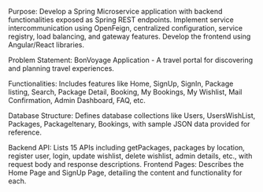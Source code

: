 
Purpose: Develop a Spring Microservice application with backend functionalities exposed as Spring REST endpoints. Implement service intercommunication using OpenFeign, centralized configuration, service registry, load balancing, and gateway features. Develop the frontend using Angular/React libraries.

Problem Statement: BonVoyage Application - A travel portal for discovering and planning travel experiences.

Functionalities: Includes features like Home, SignUp, SignIn, Package listing, Search, Package Detail, Booking, My Bookings, My Wishlist, Mail Confirmation, Admin Dashboard, FAQ, etc.

Database Structure: Defines database collections like Users, UsersWishList, Packages, PackageItenary, Bookings, with sample JSON data provided for reference.

Backend API: Lists 15 APIs including getPackages, packages by location, register user, login, update wishlist, delete wishlist, admin details, etc., with request body and response descriptions.
Frontend Pages: Describes the Home Page and SignUp Page, detailing the content and functionality for each.